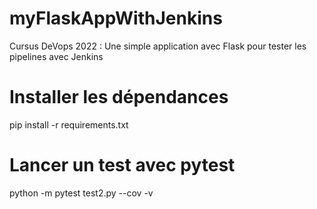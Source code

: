 # myFlaskAppWithJenkins

Cursus DeVops 2022 : Une simple application avec Flask pour tester les pipelines avec Jenkins

# Installer les dépendances
pip install -r requirements.txt

# Lancer un test avec pytest
python -m pytest test2.py --cov -v
